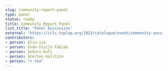 ```yaml
---
slug: community-report-panel
type: panel
status: ready
title: Community Report Panel
list_title: 'Panel Discussion'
external: 'https://iclc.toplap.org/2023/catalogue/event/community-session-2.html'
contributors:
- person: $liu-jia
- person: $van-sluijs-fabian
- person: $oduro-kofi
- person: $cortes-malitzin
- person: "+ tba"
---
```

